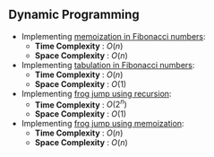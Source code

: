 ## Dynamic Programming
* Implementing [memoization in Fibonacci numbers](fibo_memo_1.cpp):
    * **Time Complexity** : $O(n)$
    * **Space Complexity** : $O(n)$
* Implementing [tabulation in Fibonacci numbers](fibo_tabu_1.exe):
    * **Time Complexity** : $O(n)$
    * **Space Complexity** : $O(1)$
* Implementing [frog jump using recursion](frog_jump_rec.cpp):
    * **Time Complexity** : $O(2^n)$
    * **Space Complexity** : $O(1)$
* Implementing [frog jump using memoization](fibo_tabu_1.exe):
    * **Time Complexity** : $O(n)$
    * **Space Complexity** : $O(n)$
